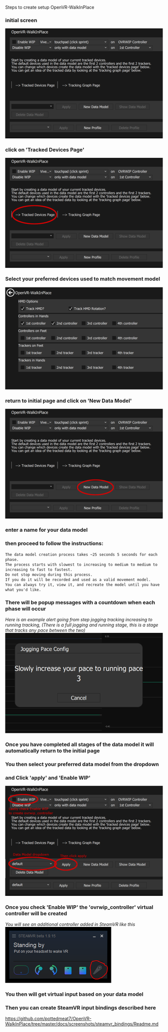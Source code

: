 Steps to create setup OpenVR-WalkInPlace

### initial screen
![Example Screenshot](ovrwip_init.png)

### click on 'Tracked Devices Page'
![Example Screenshot](ovrwip_step1.png)

### Select your preferred devices used to match movement model
![Example Screenshot](ovrwip_step2.png)

### return to initial page and click on 'New Data Model'
![Example Screenshot](ovrwip_step3.png)

### enter a name for your data model
### then proceed to follow the instructions:
```
The data model creation process takes ~25 seconds 5 seconds for each phase.
The process starts with slowest to increasing to medium to medium to increasing to fast to fastest.
Do not stop moving during this process.
If you do it will be recorded and used as a valid movement model.
You can always try it, view it, and recreate the model until you have what you'd like.
```


### There will be popup messages with a countdown when each phase will occur

*Here is an example alert going from step jogging tracking increasing to running tracking, (There is a full jogging and running stage, this is a stage that tracks any pace between the two)*
![Example Screenshot](ovrwip_step4.PNG)


### Once you have completed all stages of the data model it will automatically return to the initial page
### You then select your preferred data model from the dropdown
### and Click 'apply' and 'Enable WIP'
![Example Screenshot](ovrwip_step5.PNG)

### Once you check 'Enable WIP' the 'ovrwip_controller' virtual controller will be created 
*You will see an additional controller added in SteamVR like this*
![Example Screenshot](new_controller.png)

### You then will get virtual input based on your data model 
### Then you can create SteamVR input bindings described here
https://github.com/pottedmeat7/OpenVR-WalkInPlace/tree/master/docs/screenshots/steamvr_bindings/Readme.md